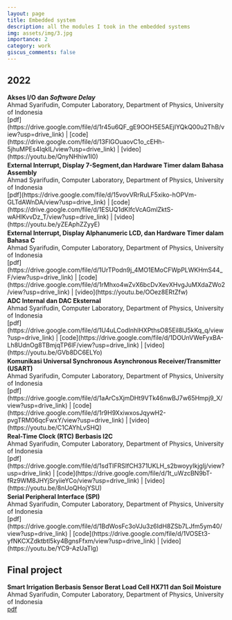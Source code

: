 ```yaml
---
layout: page
title: Embedded system
description: all the modules I took in the embedded systems
img: assets/img/3.jpg
importance: 2
category: work
giscus_comments: false
---
```


<h2 class="year" >2022</h2>
<!-- <br> -->
<b>Akses I/O dan <i>Software Delay</i></b><br>
Ahmad Syarifudin, Computer Laboratory, Department of Physics, University of Indonesia<br>
[pdf](https://drive.google.com/file/d/1r45u6QF_gE9OOH5E5AEjIYQkQ00u2ThB/view?usp=drive_link)&nbsp;|&nbsp;[code](https://drive.google.com/file/d/13FlGOuaovC1o_cEHh-5jhuMPEs4IqklL/view?usp=drive_link)&nbsp;|&nbsp;[video](https://youtu.be/QnyNHhiw1I0)
<p style="font-size: 3px !important"></p>
<b>External Interrupt, Display 7-Segment,dan Hardware Timer dalam Bahasa Assembly</b><br>Ahmad Syarifudin, Computer Laboratory, Department of Physics, University of Indonesia<br>
[pdf](https://drive.google.com/file/d/15vovVRrRuLF5xiko-hOPVm-GLTdAWnDA/view?usp=drive_link)&nbsp;|&nbsp;[code](https://drive.google.com/file/d/1ESUQ1dKIfcVcAGmlZktS-wAHlKvvDz_T/view?usp=drive_link)&nbsp;|&nbsp;[video](https://youtu.be/yZEAphZZyyE)
<p style="font-size: 3px !important"></p>
<b>External Interrupt, Display Alphanumeric LCD, dan Hardware Timer dalam Bahasa C</b><br>
Ahmad Syarifudin, Computer Laboratory, Department of Physics, University of Indonesia<br>
[pdf](https://drive.google.com/file/d/1UrTPodn9j_4MO1EMoCFWpPLWKHmS44_F/view?usp=drive_link)&nbsp;|&nbsp;[code](https://drive.google.com/file/d/1rMhxo4wZvX6bcDvXevXHvgJuMXdaZWo2/view?usp=drive_link)&nbsp;|&nbsp;[video](https://youtu.be/OOez8ERtZfw)
<p style="font-size: 3px !important"></p>
<b>ADC Internal dan DAC Eksternal</b><br>
Ahmad Syarifudin, Computer Laboratory, Department of Physics, University of Indonesia<br>
[pdf](https://drive.google.com/file/d/1U4uLCodInhlHXPthsO85Eil8lJ5kKq_q/view?usp=drive_link)&nbsp;|&nbsp;[code](https://drive.google.com/file/d/1DOUnVWeFyxBA-Lh8UdnOg8TBmjqTP6lF/view?usp=drive_link)&nbsp;|&nbsp;[video](https://youtu.be/GVb8DC6ELYo)
<p style="font-size: 3px !important"></p>
<b>Komunikasi Universal Synchronous Asynchronous 
Receiver/Transmitter (USART)</b><br>
Ahmad Syarifudin, Computer Laboratory, Department of Physics, University of Indonesia<br>
[pdf](https://drive.google.com/file/d/1aArCsXjmDHt9VTk46nwBJ7w65Hmpj9_X/view?usp=drive_link)&nbsp;|&nbsp;[code](https://drive.google.com/file/d/1r9H9XxiwxosJqywH2-pvgTRM06qcFwxY/view?usp=drive_link)&nbsp;|&nbsp;[video](https://youtu.be/C1CAYhLvSHQ)
<p style="font-size: 3px !important"></p>
<b>Real-Time Clock (RTC) Berbasis I2C</b><br>
Ahmad Syarifudin, Computer Laboratory, Department of Physics, University of Indonesia<br>
[pdf](https://drive.google.com/file/d/1sdTIFRSIfCH371UKLH_s2bwoyyIkjgIj/view?usp=drive_link)&nbsp;|&nbsp;[code](https://drive.google.com/file/d/1t_uWzcBN9bT-fRz9WM8JHYjSryiieYCo/view?usp=drive_link)&nbsp;|&nbsp;[video](https://youtu.be/8nUoQHojYSU)
<p style="font-size: 3px !important"></p>
<b>Serial Peripheral Interface (SPI)</b><br>
Ahmad Syarifudin, Computer Laboratory, Department of Physics, University of Indonesia<br>
[pdf](https://drive.google.com/file/d/1BdWosFc3oVJu3z6IdH8ZSb7LJfm5ym40/view?usp=drive_link)&nbsp;|&nbsp;[code](https://drive.google.com/file/d/1VOSEt3-yfNKCXZdktbtl5ky4BgnsFfxm/view?usp=drive_link)&nbsp;|&nbsp;[video](https://youtu.be/YC9-AzUaTlg)
<p style="font-size: 3px !important"></p>

## Final project
<b>Smart Irrigation Berbasis Sensor Berat Load Cell HX711
dan Soil Moisture</b><br>
Ahmad Syarifudin, Computer Laboratory, Department of Physics, University of Indonesia<br>
[pdf](https://drive.google.com/drive/u/3/folders/1M72sCtB-AtRxNxQgG-37faDpncxUPeCv)
<p style="font-size: 3px !important"></p>